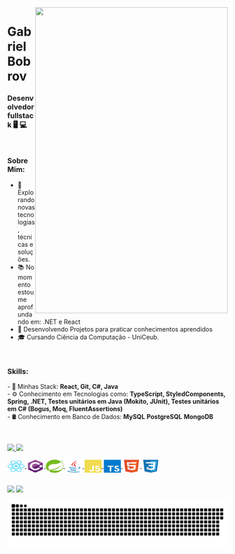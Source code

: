 <img align="right" width="440" height="700" right="0px" src="https://i.imgur.com/jJJRSB0.png">

# Gabriel Bobrov
### Desenvolvedor fullstack 🖥 💻


<br>

### Sobre Mim:

<p align="left" margin-left="10px"> 

- 🌱 Explorando novas tecnologias, técnicas e soluções.
- 📚 No momento estou me aprofundando em: .NET e React
- 📘 Desenvolvendo Projetos para praticar conhecimentos aprendidos
- 🎓 Cursando Ciência da Computação  - UniCeub.



<br>

### Skills:

<p align="left" margin-left="10px">
- 🧩 Minhas Stack: <strong>React, Git, C#, Java</strong> <br>
- ⚙ Conhecimento em Tecnologias como: <strong>TypeScript, StyledComponents, Spring, .NET, Testes unitários em Java (Mokito, JUnit), Testes unitários em C# (Bogus, Moq, FluentAssertions)</strong> <br>
- 🛢 Conhecimento em Banco de Dados: <strong>MySQL</strong> <strong>PostgreSQL</strong> <strong>MongoDB</strong> <br>
</p>

<br/>
<br/>

 <div>
  <a href="https://github.com/GabrielBobrov">
  <img height="180em" src="https://github-readme-stats.vercel.app/api?username=GabrielBobrov&show_icons=true&theme=midnight-purple&include_all_commits=true&count_private=true"/>
  <img height="180em" src="https://github-readme-stats.vercel.app/api/top-langs/?username=GabrielBobrov&layout=compact&langs_count=16&theme=midnight-purple"/>
</div>
<div style="display: inline_block"><br>
 <img align="center" alt="Gabriel-React" height="30" width="40" src="https://raw.githubusercontent.com/devicons/devicon/master/icons/react/react-original.svg">
 <img align="center" alt="Gabriel-Csharp" height="30" width="40" src="https://raw.githubusercontent.com/devicons/devicon/master/icons/csharp/csharp-original.svg">
 <img align="center" alt="Gabriel-Spring" height="30" width="40" src="https://raw.githubusercontent.com/devicons/devicon/master/icons/spring/spring-original.svg">
 <img align="center" alt="Gabriel-Java" height="30" width="40" src="https://raw.githubusercontent.com/devicons/devicon/master/icons/java/java-original.svg">
 <img align="center" alt="Gabriel-Js" height="30" width="40" src="https://raw.githubusercontent.com/devicons/devicon/master/icons/javascript/javascript-plain.svg">
 <img align="center" alt="Gabriel-Ts" height="30" width="40" src="https://raw.githubusercontent.com/devicons/devicon/master/icons/typescript/typescript-plain.svg">
 <img align="center" alt="Gabriel-HTML" height="30" width="40" src="https://raw.githubusercontent.com/devicons/devicon/master/icons/html5/html5-original.svg">
 <img align="center" alt="Gabriel-CSS" height="30" width="40" src="https://raw.githubusercontent.com/devicons/devicon/master/icons/css3/css3-original.svg">
</div>
  
  ##
 
<div> 
  <a href = "mailto:gabrielbobrov@outlook.com.br"><img src="https://img.shields.io/badge/-Email-%23333?style=for-the-badge&logo=gmail&logoColor=white" target="_blank"></a>
  <a href="https://www.linkedin.com/in/gabrielbobrov/" target="_blank"><img src="https://img.shields.io/badge/-LinkedIn-%230077B5?style=for-the-badge&logo=linkedin&logoColor=white" target="_blank"></a> 
    
  ![Snake animation](https://github.com/GabrielBobrov/GabrielBobrov/blob/output/github-contribution-grid-snake.svg)

</div>
